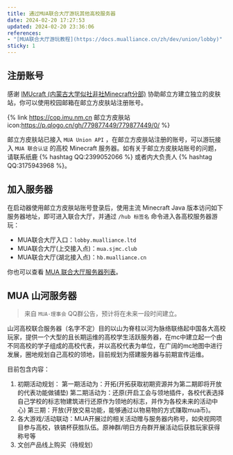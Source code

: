 ```yaml
---
title: 通过MUA联合大厅游玩其他高校服务器
date: 2024-02-20 17:27:53
updated: 2024-02-20 23:36:06
references:
- "[MUA联合大厅游玩教程](https://docs.mualliance.cn/zh/dev/union/lobby)"
sticky: 1
---
```


## 注册账号

感谢 [IMUcraft (内蒙古大学似社非社Minecraft分部)](https://www.imucraft.cn/) 协助邮立方建立独立的皮肤站，你可以使用校园邮箱在邮立方皮肤站注册账号。

{% link https://cop.imu.nm.cn 邮立方皮肤站 icon:https://p.qlogo.cn/gh/779877449/779877449/0/ %}

邮立方皮肤站已接入 `MUA Union API` ，在邮立方皮肤站注册的账号，可以游玩接入 `MUA 联合认证` 的高校 Minecraft 服务器。如有关于邮立方皮肤站账号的问题，请联系纸鹿 {% hashtag QQ:2399052066 %} 或者内大负责人 {% hashtag QQ:3175943968 %}。

## 加入服务器

在启动器使用邮立方皮肤站账号登录后，使用主流 Minecraft Java 版本访问如下服务器地址，即可进入联合大厅，并通过 `/hub 标签名` 命令进入各高校服务器游玩：

- MUA联合大厅入口：`lobby.mualliance.ltd`
- MUA联合大厅(上交接入点)：`mua.sjmc.club`
- MUA联合大厅(湖北接入点)：`hb.mualliance.cn`

你也可以查看 [MUA 联合大厅服务器列表](https://www.mualliance.cn/server)。

## MUA 山河服务器

> 来自 `MUA·理事会` QQ群公告，预计将在未来一段时间建立。

山河高校联合服务器（名字不定）目的以山为脊柱以河为脉络联络起中国各大高校玩家，提供一个大型的且长期运维的高校学生活跃服务器，在mc中建立起一个由不同高校的学子组成的高校代表，并以高校代表为单位，在广阔的mc地图中进行发展，圈地规划自己高校的领地，目前规划为搭建服务器与前期宣传运维。

目前包含内容：

1. 初期活动规划：
第一期活动为：开拓(开拓获取初期资源并为第二期即将开放的代表功能做铺垫)
第二期活动为：还原(开启工会与领地插件，各校代表选择自己学校的标志物建筑进行还原作为领地的标志，并作为各校未来的活动中心)
第三期：开放(开放交易功能，能够通过以物易物的方式赚取mua币)。
2. 各大游戏/活动联动：MUA开展过的相关活动赠与服务器内称号，如央视网项目参与高校，铁镐杯获胜队伍。原神群/明日方舟群开展活动后获胜玩家获得称号等
3. 文创产品线上购买（待规划）